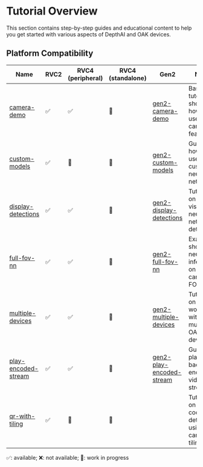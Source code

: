 # Tutorial Overview

This section contains step-by-step guides and educational content to help you get started with various aspects of DepthAI and OAK devices.

## Platform Compatibility

| Name | RVC2 | RVC4 (peripheral) | RVC4 (standalone) | Gen2 | Notes |
| ------------------------------------------- | ---- | ----------------- | ----------------- | --------------------------------------------------------------------------------------------------------------- | ----------------------------------------------------- |
| [camera-demo](camera-demo/) | ✅ | ✅ | 🚧 | [gen2-camera-demo](https://github.com/luxonis/depthai-experiments/tree/master/gen2-camera-demo) | Basic tutorial showing how to use the camera features |
| [custom-models](custom-models/) | ✅ | 🚧 | 🚧 | [gen2-custom-models](https://github.com/luxonis/depthai-experiments/tree/master/gen2-custom-models) | Guide on how to use custom neural networks |
| [display-detections](display-detections/) | ✅ | ✅ | 🚧 | [gen2-display-detections](https://github.com/luxonis/depthai-experiments/tree/master/gen2-display-detections) | Tutorial on visualizing neural network detections |
| [full-fov-nn](full-fov-nn/) | ✅ | ✅ | 🚧 | [gen2-full-fov-nn](https://github.com/luxonis/depthai-experiments/tree/master/gen2-full-fov-nn) | Example showing neural inference on full camera FOV |
| [multiple-devices](multiple-devices/) | ✅ | ✅ | 🚧 | [gen2-multiple-devices](https://github.com/luxonis/depthai-experiments/tree/master/gen2-multiple-devices) | Tutorial on working with multiple OAK devices |
| [play-encoded-stream](play-encoded-stream/) | ✅ | ✅ | 🚧 | [gen2-play-encoded-stream](https://github.com/luxonis/depthai-experiments/tree/master/gen2-play-encoded-stream) | Guide on playing back encoded video streams |
| [qr-with-tiling](qr-with-tiling/) | ✅ | 🚧 | 🚧 | | Tutorial on QR code detection using camera tiling |

✅: available; ❌: not available; 🚧: work in progress
